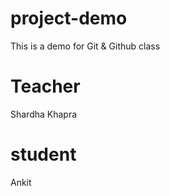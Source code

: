 # project-demo
This is a demo for Git &amp; Github class

# Teacher
Shardha Khapra

# student
Ankit

